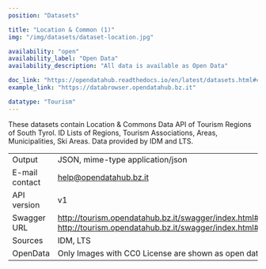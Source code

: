 ```yaml
---
position: "Datasets"

title: "Location & Common (1)"
img: "/img/datasets/dataset-location.jpg"

availability: "open"
availability_label: "Open Data"
availability_description: "All data is available as Open Data"

doc_link: "https://opendatahub.readthedocs.io/en/latest/datasets.html#common-dataset"
example_link: "https://databrowser.opendatahub.bz.it"

datatype: "Tourism"
---
```


These datasets contain Location & Commons Data API of Tourism Regions of South Tyrol. ID Lists of Regions, Tourism Associations, Areas, Municipalities, Ski Areas.
Data provided by IDM and LTS.

|                |                                                                                                                       |
| :------------- | --------------------------------------------------------------------------------------------------------------------- |
| Output         | JSON, mime-type application/json                                                                                      |
| E-mail contact | help@opendatahub.bz.it                                                                                                |
| API version    | v1                                                                                                                    |
| Swagger URL    | http://tourism.opendatahub.bz.it/swagger/index.html#/Common http://tourism.opendatahub.bz.it/swagger/index.html#/Location |
| Sources        | IDM, LTS                                                                                                              |
| OpenData       | Only Images with CC0 License are shown as open data.                                                                  |
